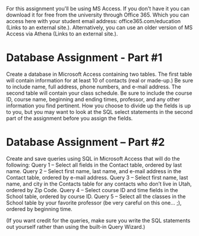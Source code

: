 For this assignment you'll be using MS Access. If you don't have it you can download it for free from the university through Office 365. Which you can access here with your student email address: office365.com/education (Links to an external site.). Alternatively, you can use an older version of MS Access via Athena (Links to an external site.). 

# Database Assignment - Part #1
Create a database in Microsoft Access containing two tables.  The first table will contain information for at least 10 of contacts (real or made-up.)  Be sure to include name, full address, phone numbers, and e-mail address. The second table will contain your class schedule.  Be sure to include the course ID, course name, beginning and ending times, professor, and any other information you find pertinent. How you choose to divide up the fields is up to you, but you may want to look at the SQL select statements in the second part of the assignment before you assign the fields.

# Database Assignment – Part #2
Create and save queries using SQL in Microsoft Access that will do the following:
Query 1 – Select all fields in the Contact table, ordered by last name.
Query 2 – Select first name, last name, and e-mail address in the Contact table, ordered by e-mail address.
Query 3 – Select first name, last name, and city in the Contacts table for any contacts who don’t live in Utah, ordered by Zip Code.
Query 4 – Select course ID and time fields in the School table, ordered by course ID.
Query 5 – Select all the classes in the School table by your favorite professor (be very careful on this one... ;), ordered by beginning time.

(If you want credit for the queries, make sure you write the SQL statements out yourself rather than using the built-in Query Wizard.)